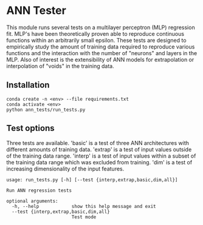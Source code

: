 # ANN Tester
This module runs several tests on a multilayer perceptron (MLP) regression fit.  MLP's have been theoretically proven able to reproduce continuous functions within an arbitrarily small epsilon.  These tests are designed to empirically study the amount of training data required to reproduce various functions and the interaction with the number of "neurons" and layers in the MLP.  Also of interest is the extensibility of ANN models for extrapolation or interpolation of "voids" in the training data.

## Installation
```
conda create -n <env> --file requirements.txt
conda activate <env>
python ann_tests/run_tests.py
```

## Test options
Three tests are available.  'basic' is a test of three ANN architectures with different amounts of training data.  'extrap' is a test of input values outside of the training data range.  'interp' is a test of input values within a subset of the training data range which was excluded from training. 'dim' is a test of increasing dimensionality of the input features.

```
usage: run_tests.py [-h] [--test {interp,extrap,basic,dim,all}]

Run ANN regression tests

optional arguments:
  -h, --help            show this help message and exit
  --test {interp,extrap,basic,dim,all}
                        Test mode
```